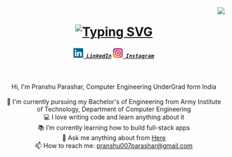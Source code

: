 <img align="right" src="https://api.visitorbadge.io/api/visitors?path=https%3A%2F%2Fgithub.com%2Fdrockparashar%2Fdrockparashar&countColor=%232ccce4&style=plastic">

<h1 align="center">
  <a href="https://git.io/typing-svg"><img src="https://readme-typing-svg.demolab.com?font=Fira+Code&pause=1000&random=false&width=435&lines=Hello%2C+there+!+%F0%9F%91%8B;This+is+Pranshu+Parashar.....;Nice+to+meet+you+!" alt="Typing SVG" /></a>
</h1>

<h5 align="center">
  <code><a href="https://www.linkedin.com/in/pranshu-parashar-443859249/" title="LinkedIn Profile"><img width="22" src="images/linkedin.svg"> LinkedIn</a></code>
  <code><a href="https://www.instagram.com/drock_parashar/" title="Instagram Profile"><img width="22" src="images/instagram.svg"> Instagram</a></code>
</h5>
<br>
<p align="center">
  Hi, I'm Pranshu Parashar, Computer Engineering UnderGrad form India
  <br>
  <br>
  🔬 I'm currently pursuing my Bachelor's of Engineering from Army Institute of Technology, Department of Computer Engineering
  <br>
  💻 I love writing code and learn anything about it
  <br>
  📚 I’m currently learning how to build full-stack apps
  <br>
  💬 Ask me anything about from <a href="https://github.com/drockparashar/drockparashar/issues" title="Issues">Here</a>
  <br>
  📫 How to reach me: <a href="mailto: pranshu007parashar@gmail.com">pranshu007parashar@gmail.com</a>
</p>
